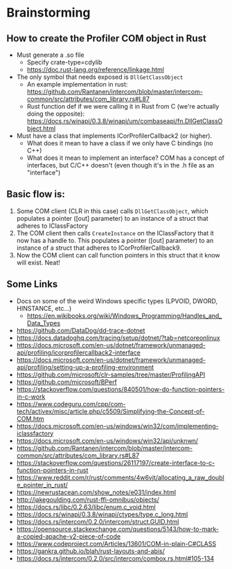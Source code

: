 # Brainstorming

## How to create the Profiler COM object in Rust

- Must generate a .so file
  - Specify crate-type=cdylib
  - https://doc.rust-lang.org/reference/linkage.html
- The only symbol that needs exposed is `DllGetClassObject`
  - An example implementation in rust: https://github.com/Rantanen/intercom/blob/master/intercom-common/src/attributes/com_library.rs#L87
  - Rust function def if we were calling it in Rust from C (we're actually doing the opposite): https://docs.rs/winapi/0.3.8/winapi/um/combaseapi/fn.DllGetClassObject.html
- Must have a class that implements ICorProfilerCallback2 (or higher).
  - What does it mean to have a class if we only have C bindings (no C++)
  - What does it mean to implement an interface? COM has a concept of interfaces, but C/C++ doesn't (even though it's in the .h file as an "interface")

## Basic flow is:

1. Some COM client (CLR in this case) calls `DllGetClassObject`, which populates a pointer ([out] parameter) to an instance of a struct that adheres to IClassFactory
2. The COM client then calls `CreateInstance` on the IClassFactory that it now has a handle to. This populates a pointer ([out] parameter) to an instance of a struct that adheres to ICorProfilerCallback9.
3. Now the COM client can call function pointers in this struct that it know will exist. Neat!

## Some Links

- Docs on some of the weird Windows specific types (LPVOID, DWORD, HINSTANCE, etc...)
  - https://en.wikibooks.org/wiki/Windows_Programming/Handles_and_Data_Types
- https://github.com/DataDog/dd-trace-dotnet
- https://docs.datadoghq.com/tracing/setup/dotnet/?tab=netcoreonlinux
- https://docs.microsoft.com/en-us/dotnet/framework/unmanaged-api/profiling/icorprofilercallback2-interface
- https://docs.microsoft.com/en-us/dotnet/framework/unmanaged-api/profiling/setting-up-a-profiling-environment
- https://github.com/microsoft/clr-samples/tree/master/ProfilingAPI
- https://github.com/microsoft/BPerf
- https://stackoverflow.com/questions/840501/how-do-function-pointers-in-c-work
- https://www.codeguru.com/cpp/com-tech/activex/misc/article.php/c5509/Simplifying-the-Concept-of-COM.htm
- https://docs.microsoft.com/en-us/windows/win32/com/implementing-iclassfactory
- https://docs.microsoft.com/en-us/windows/win32/api/unknwn/
- https://github.com/Rantanen/intercom/blob/master/intercom-common/src/attributes/com_library.rs#L87
- https://stackoverflow.com/questions/26117197/create-interface-to-c-function-pointers-in-rust
- https://www.reddit.com/r/rust/comments/4w6vjt/allocating_a_raw_double_pointer_in_rust/
- https://newrustacean.com/show_notes/e031/index.html
- http://jakegoulding.com/rust-ffi-omnibus/objects/
- https://docs.rs/libc/0.2.63/libc/enum.c_void.html
- https://docs.rs/winapi/0.3.8/winapi/ctypes/type.c_long.html
- https://docs.rs/intercom/0.2.0/intercom/struct.GUID.html
- https://opensource.stackexchange.com/questions/5143/how-to-mark-a-copied-apache-v2-piece-of-code
- https://www.codeproject.com/Articles/13601/COM-in-plain-C#CLASS
- https://gankra.github.io/blah/rust-layouts-and-abis/
- https://docs.rs/intercom/0.2.0/src/intercom/combox.rs.html#105-134
